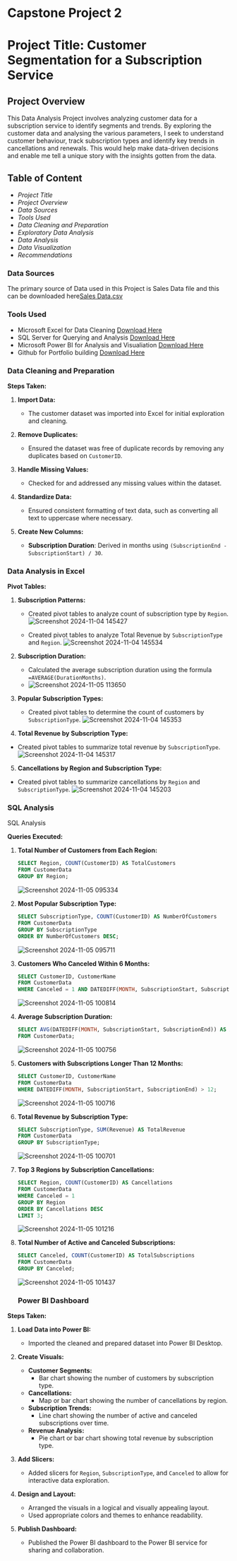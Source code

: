 # Capstone Project 2

# Project Title: Customer Segmentation for a Subscription Service

## Project Overview
This Data Analysis Project involves analyzing customer data for a subscription service to identify segments and trends. By exploring the customer data and analysing the various parameters, I seek to understand customer behaviour, track subscription types and identify key trends in cancellations and renewals. This would help make data-driven decisions and enable me tell a unique story with the insights gotten from the data.

## Table of Content
* *Project Title*
* *Project Overview*
* *Data Sources*
* *Tools Used*
* *Data Cleaning and Preparation*
* *Exploratory Data Analysis*
* *Data Analysis*
* *Data Visualization*
* *Recommendations*
  
### Data Sources
The primary source of Data used in this Project is Sales Data file and this can be downloaded here[Sales Data.csv](https://github.com/user-attachments/files/17631070/Sales.Data.csv)


### Tools Used
- Microsoft Excel for Data Cleaning [Download Here](https://www.microsoft.com)
- SQL Server for Querying and Analysis [Download Here](https://www.microsoft.com)
- Microsoft Power BI for  Analysis and Visualiation [Download Here](https://www.microsoft.com)
- Github for Portfolio building [Download Here](https://www.github.com)

### Data Cleaning and Preparation
**Steps Taken:**

1. **Import Data:**
   - The customer dataset was imported into Excel for initial exploration and cleaning.

2. **Remove Duplicates:**
   - Ensured the dataset was free of duplicate records by removing any duplicates based on `CustomerID`.

3. **Handle Missing Values:**
   - Checked for and addressed any missing values within the dataset.

4. **Standardize Data:**
   - Ensured consistent formatting of text data, such as converting all text to uppercase where necessary.

5. **Create New Columns:**
   - **Subscription Duration**: Derived in months using `(SubscriptionEnd - SubscriptionStart) / 30`.

### Data Analysis in Excel 
**Pivot Tables:**

1. **Subscription Patterns:**
   - Created pivot tables to analyze count of subscription type by `Region`.
    ![Screenshot 2024-11-04 145427](https://github.com/user-attachments/assets/3b268996-dac1-444d-9232-5142be1c3f2f)

   - Created pivot tables to analyze Total Revenue by `SubscriptionType` and `Region`.
![Screenshot 2024-11-04 145534](https://github.com/user-attachments/assets/0c40377a-3a76-44bb-b0e8-cf14966c02a1)


2. **Subscription Duration:**
   - Calculated the average subscription duration using the formula `=AVERAGE(DurationMonths)`.
   - ![Screenshot 2024-11-05 113650](https://github.com/user-attachments/assets/25ee2922-3a98-4180-9073-9ced65f1b6fc)


3. **Popular Subscription Types:**
   - Created pivot tables to determine the count of customers by `SubscriptionType`.
     ![Screenshot 2024-11-04 145353](https://github.com/user-attachments/assets/bb617462-a55d-4d50-8efd-d8ee2e038dac)


4.  **Total Revenue by Subscription Type:**
   - Created pivot tables to summarize total revenue by `SubscriptionType`.
     ![Screenshot 2024-11-04 145317](https://github.com/user-attachments/assets/c0b80af3-11aa-43ca-a7c3-b287acc8546c)


 5. **Cancellations by Region and Subscription Type:**
   - Created pivot tables to summarize cancellations by `Region` and `SubscriptionType`.
     ![Screenshot 2024-11-04 145203](https://github.com/user-attachments/assets/ca04af40-7e37-4689-bc0d-d92b82b7f536)


### SQL Analysis
SQL Analysis

**Queries Executed:**

1. **Total Number of Customers from Each Region:**
   ```sql
   SELECT Region, COUNT(CustomerID) AS TotalCustomers
   FROM CustomerData
   GROUP BY Region;
   ```
   ![Screenshot 2024-11-05 095334](https://github.com/user-attachments/assets/9c966176-1b71-4ae0-832a-2bdaacc6b28a)


2. **Most Popular Subscription Type:**
   ```sql
   SELECT SubscriptionType, COUNT(CustomerID) AS NumberOfCustomers
   FROM CustomerData
   GROUP BY SubscriptionType
   ORDER BY NumberOfCustomers DESC;
   ```
   ![Screenshot 2024-11-05 095711](https://github.com/user-attachments/assets/dd974093-4aaf-44a0-b90c-63095d5099cd)


3. **Customers Who Canceled Within 6 Months:**
   ```sql
   SELECT CustomerID, CustomerName
   FROM CustomerData
   WHERE Canceled = 1 AND DATEDIFF(MONTH, SubscriptionStart, SubscriptionEnd) <= 6;
   ```
   ![Screenshot 2024-11-05 100814](https://github.com/user-attachments/assets/65e7a1f3-d065-437f-a849-54507219af3a)


4. **Average Subscription Duration:**
   ```sql
   SELECT AVG(DATEDIFF(MONTH, SubscriptionStart, SubscriptionEnd)) AS AvgDuration
   FROM CustomerData;
   ```
   ![Screenshot 2024-11-05 100756](https://github.com/user-attachments/assets/831a297b-4296-4af3-aabd-5ac4d43fd7c9)


5. **Customers with Subscriptions Longer Than 12 Months:**
   ```sql
   SELECT CustomerID, CustomerName
   FROM CustomerData
   WHERE DATEDIFF(MONTH, SubscriptionStart, SubscriptionEnd) > 12;
   ```
   ![Screenshot 2024-11-05 100716](https://github.com/user-attachments/assets/62183759-597c-49d5-a4e6-b42c1618bc7a)


6. **Total Revenue by Subscription Type:**
   ```sql
   SELECT SubscriptionType, SUM(Revenue) AS TotalRevenue
   FROM CustomerData
   GROUP BY SubscriptionType;
   ```
   ![Screenshot 2024-11-05 100701](https://github.com/user-attachments/assets/be5cd1e6-10b4-4b2a-a82a-9d609f200a0f)


7. **Top 3 Regions by Subscription Cancellations:**
   ```sql
   SELECT Region, COUNT(CustomerID) AS Cancellations
   FROM CustomerData
   WHERE Canceled = 1
   GROUP BY Region
   ORDER BY Cancellations DESC
   LIMIT 3;
   ```
   ![Screenshot 2024-11-05 101216](https://github.com/user-attachments/assets/606fc36e-bae8-406e-a28c-a242ed677ae8)


8. **Total Number of Active and Canceled Subscriptions:**
   ```sql
   SELECT Canceled, COUNT(CustomerID) AS TotalSubscriptions
   FROM CustomerData
   GROUP BY Canceled;
   ```
   ![Screenshot 2024-11-05 101437](https://github.com/user-attachments/assets/5323d284-07d9-4528-9593-2b63513c9399)

   ### Power BI Dashboard

**Steps Taken:**

1. **Load Data into Power BI:**
   - Imported the cleaned and prepared dataset into Power BI Desktop.

2. **Create Visuals:**
   - **Customer Segments:**
     - Bar chart showing the number of customers by subscription type.
   - **Cancellations:**
     - Map or bar chart showing the number of cancellations by region.
   - **Subscription Trends:**
     - Line chart showing the number of active and canceled subscriptions over time.
   - **Revenue Analysis:**
     - Pie chart or bar chart showing total revenue by subscription type.

3. **Add Slicers:**
   - Added slicers for `Region`, `SubscriptionType`, and `Canceled` to allow for interactive data exploration.

4. **Design and Layout:**
   - Arranged the visuals in a logical and visually appealing layout.
   - Used appropriate colors and themes to enhance readability.

5. **Publish Dashboard:**
   - Published the Power BI dashboard to the Power BI service for sharing and collaboration.




